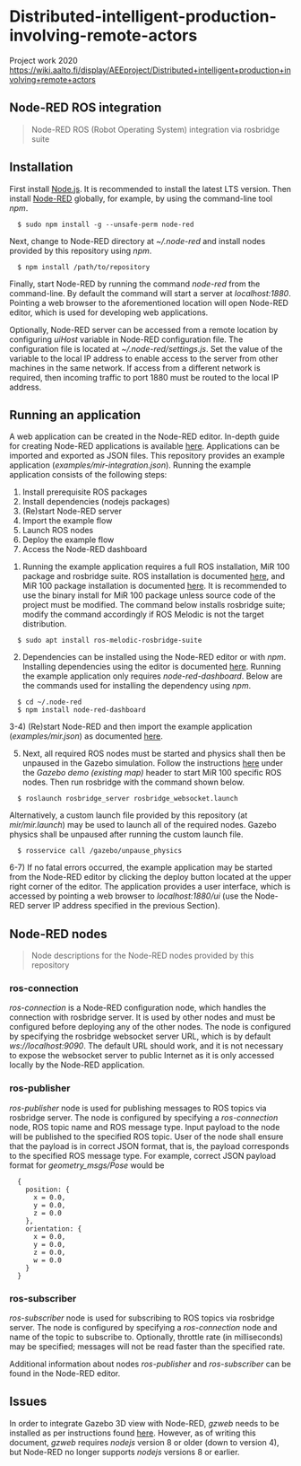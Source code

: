 # Distributed-intelligent-production-involving-remote-actors
Project work 2020 https://wiki.aalto.fi/display/AEEproject/Distributed+intelligent+production+involving+remote+actors  

## Node-RED ROS integration

> Node-RED ROS (Robot Operating System) integration via rosbridge suite

## Installation

First install [Node.js](https://nodejs.org/en/download). It is recommended to install the latest LTS version. Then install [Node-RED](https://nodered.org/) globally, for example, by using the command-line tool <em>npm</em>.
<pre><code>  $ sudo npm install -g --unsafe-perm node-red</code></pre>
Next, change to Node-RED directory at <em>~/.node-red</em> and install nodes provided by this repository using <em>npm</em>.
<pre><code>  $ npm install /path/to/repository</code></pre>
Finally, start Node-RED by running the command <em>node-red</em> from the command-line. By default the command will start a server at <em>localhost:1880</em>. Pointing a web browser to the aforementioned location will open Node-RED editor, which is used for developing web applications.

Optionally, Node-RED server can be accessed from a remote location by configuring <em>uiHost</em> variable in Node-RED configuration file. The configuration file is located at <em>~/.node-red/settings.js</em>. Set the value of the variable to the local IP address to enable access to the server from other machines in the same network. If access from a different network is required, then incoming traffic to port 1880 must be routed to the local IP address.

## Running an application

A web application can be created in the Node-RED editor. In-depth guide for creating Node-RED applications is available [here](https://nodered.org/docs/user-guide). Applications can be imported and exported as JSON files. This repository provides an example application (<em>examples/mir-integration.json</em>). Running the example application consists of the following steps:

  1. Install prerequisite ROS packages
  2. Install dependencies (nodejs packages)
  3. (Re)start Node-RED server
  4. Import the example flow
  5. Launch ROS nodes
  6. Deploy the example flow
  7. Access the Node-RED dashboard

1) Running the example application requires a full ROS installation, MiR 100 package and rosbridge suite. ROS installation is documented [here](https://wiki.ros.org/ROS/Installation), and MiR 100 package installation is documented [here](https://github.com/dfki-ric/mir_robot). It is recommended to use the binary install for MiR 100 package unless source code of the project must be modified. The command below installs rosbridge suite; modify the command accordingly if ROS Melodic is not the target distribution.
<pre><code>  $ sudo apt install ros-melodic-rosbridge-suite</code></pre>

2) Dependencies can be installed using the Node-RED editor or with <em>npm</em>. Installing dependencies using the editor is documented [here](https://nodered.org/docs/user-guide/editor/palette/manager). Running the example application only requires <em>node-red-dashboard</em>. Below are the commands used for installing the dependency using <em>npm</em>.
<pre><code>  $ cd ~/.node-red
  $ npm install node-red-dashboard</code></pre>

3-4) (Re)start Node-RED and then import the example application (<em>examples/mir.json</em>) as documented [here](https://nodered.org/docs/user-guide/editor/workspace/import-export).

5) Next, all required ROS nodes must be started and physics shall then be unpaused in the Gazebo simulation. Follow the instructions [here](https://github.com/dfki-ric/mir_robot) under the <em>Gazebo demo (existing map)</em> header to start MiR 100 specific ROS nodes. Then run rosbridge with the command shown below.
<pre><code>  $ roslaunch rosbridge_server rosbridge_websocket.launch</code></pre>
Alternatively, a custom launch file provided by this repository (at <em>mir/mir.launch</em>) may be used to launch all of the required nodes. Gazebo physics shall be unpaused after running the custom launch file.
<pre><code>  $ rosservice call /gazebo/unpause_physics</code></pre>

6-7) If no fatal errors occurred, the example application may be started from the Node-RED editor by clicking the deploy button located at the upper right corner of the editor. The application provides a user interface, which is accessed by pointing a web browser to <em>localhost:1880/ui</em> (use the Node-RED server IP address specified in the previous Section).

## Node-RED nodes

> Node descriptions for the Node-RED nodes provided by this repository

### ros-connection

<em>ros-connection</em> is a Node-RED configuration node, which handles the connection with rosbridge server. It is used by other nodes and must be configured before deploying any of the other nodes. The node is configured by specifying the rosbridge websocket server URL, which is by default <em>ws://localhost:9090</em>. The default URL should work, and it is not necessary to expose the websocket server to public Internet as it is only accessed locally by the Node-RED application.

### ros-publisher

<em>ros-publisher</em> node is used for publishing messages to ROS topics via rosbridge server. The node is configured by specifying a <em>ros-connection</em> node, ROS topic name and ROS message type. Input payload to the node will be published to the specified ROS topic. User of the node shall ensure that the payload is in correct JSON format, that is, the payload corresponds to the specified ROS message type. For example, correct JSON payload format for <em>geometry_msgs/Pose</em> would be
<pre><code>  {
    position: {
      x = 0.0,
      y = 0.0,
      z = 0.0
    },
    orientation: {
      x = 0.0,
      y = 0.0,
      z = 0.0,
      w = 0.0
    }
  }</code></pre>

### ros-subscriber

<em>ros-subscriber</em> node is used for subscribing to ROS topics via rosbridge server. The node is configured by specifying a <em>ros-connection</em> node and name of the topic to subscribe to. Optionally, throttle rate (in milliseconds) may be specified; messages will not be read faster than the specified rate.

Additional information about nodes <em>ros-publisher</em> and <em>ros-subscriber</em> can be found in the Node-RED editor.

## Issues

In order to integrate Gazebo 3D view with Node-RED, <em>gzweb</em> needs to be installed as per instructions found [here](http://gazebosim.org/gzweb#gzweb_installation). However, as of writing this document, <em>gzweb</em> requires <em>nodejs</em> version 8 or older (down to version 4), but Node-RED no longer supports <em>nodejs</em> versions 8 or earlier.
